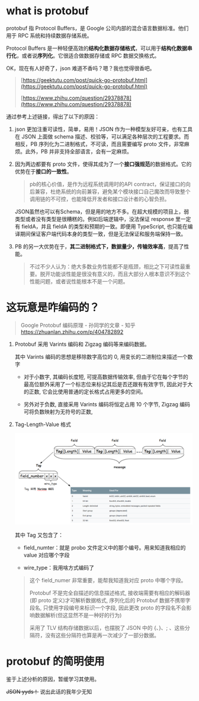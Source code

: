 # what is protobuf

protobuf 指 Protocol Buffers，是 Google 公司内部的混合语言数据标准。他们用于 RPC 系统和持续数据存储系统。

Protocol Buffers 是一种轻便高效的**结构化数据存储格式**，可以用于**结构化数据串行化**，或者说**序列化**。它很适合做数据存储或 RPC 数据交换格式。

OK，现在有人好奇了，json 难道不香吗？嗯？我也觉得很香吧。

> [https://geektutu.com/post/quick-go-protobuf.html](https://geektutu.com/post/quick-go-protobuf.html)
> 
> [https://www.zhihu.com/question/29378878](https://www.zhihu.com/question/29378878)

通过参考上述链接，得出了以下的原因：

1. json 更加注重可读性，简单，易用！JSON 作为一种模型友好可亲，也有工具在 JSON 上面做 schema 描述、校验等，可以满足各种层次的工程要求。而相反，PB 序列化为二进制格式，不可读，而且需要编写 proto 文件，非常麻烦。此外，PB 并非支持全部语言，会有一定麻烦。

2. 因为两边都要有 proto 文件，使得其成为了一个**接口强规范**的数据格式。它的优势在于**接口的一致性**。
   
   > pb的核心价值，是作为远程系统调用时的API contract，保证接口的向后兼容，杜绝系统的向前兼容，避免某个模块接口自己魔改而导致整个调用链的不可控，也能降低开发者和接口设计者的心智负担。
   
   JSON虽然也可以有Schema，但是用的地方不多。在超大规模的项目上，弱类型或者没有类型是很糟糕的。例如后端逻辑中，没法保证 response 里一定有 fieldA，并且 fieldA 的类型和预期的一致。即便用 TypeScript, 也只能在编译期间保证客户端代码本身的类型一致，但是无法保证和服务端保持一致。

3. PB 的另一大优势在于，**其二进制格式下，数据量少，传输效率高**，提高了性能。
   
   > 不过不少人认为：绝大多数业务性能都不是瓶颈，相比之下可读性最重要。脱开功能谈性能是很没有意义的，而且大部分人根本意识不到这个性能问题，或者说性能根本不是一个问题。

# 这玩意是咋编码的？

> Google Protobuf 编码原理 - 孙同学的文章 - 知乎
> https://zhuanlan.zhihu.com/p/404782892

1. Protobuf 采用 Varints 编码和 Zigzag 编码等来编码数据。
   
   其中 Varints 编码的思想是移除数字高位的 0, 用变长的二进制位来描述一个数字
   
   + 对于小数字, 其编码长度短, 可提高数据传输效率, 但由于它在每个字节的最高位额外采用了一个标志位来标记其后是否还跟有有效字节, 因此对于大的正数, 它会比使用普通的定长格式占用更多的空间。
   
   + 另外对于负数, 直接采用 Varints 编码将恒定占用 10 个字节, Zigzag 编码可将负数映射为无符号的正数,

2. Tag-Length-Value 格式
   
   ![](../../assets/2022-07-23-16-04-39-image.png)
   
   其中 Tag 又包含了：
   
   + field_numter：就是 probo 文件定义中的那个编号。用来知道我相应的 value 对应哪个字段
   
   + wire_type：我用啥方式编码了
   
   > 这个 field_numer 非常重要，能帮我知道我对应 proto 中哪个字段。
   > 
   > Protobuf 不是完全自描述的信息描述格式, 接收端需要有相应的解码器(即 proto 定义)才可解析数据格式, 序列化后的 Protobuf 数据不携带字段名, 只使用字段编号来标识一个字段, 因此更改 proto 的字段名不会影响数据解析(但这显然不是一种好的行为)
   > 
   > 采用了 TLV 结构存储数据以后，也摆脱了 JSON 中的 {、}、; 、这些分隔符，没有这些分隔符也算是再一次减少了一部分数据。

# protobuf 的简明使用

鉴于上述分析的原因，暂缓学习其使用。

~~JSON yyds！~~ 说出此话的我年少无知